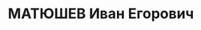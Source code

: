 ---
title: МАТЮШЕВ Иван Егорович
description: 'Род. в 1916, Енисейская губ., Канский уезд, Тинская вол. Проживал: КЖД,
  ст-ция Иланская. Слесарь в депо по ремонту паровозов на станции.

  Арестован 01.06.1937, увезен в Красноярскую тюрьму (арестована вся бригада). Обв.:
  антисоветская агитация. Приговор: ВК ВС СССР, 15.06.1938 – 10 лет ИТЛ и 8 лет ссылки.
  Срок отбывал в Норильлаге и в УСВИТЛе (Сусуман, прииск Ударный). Погиб в 1956 на
  прииске Ударный, где работал мастером на обогатительной фабрике.

  Реабилитирован ВК ВС СССР 30.11.1957'
---